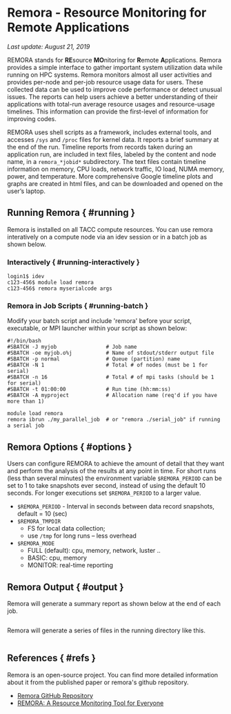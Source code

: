 # Remora - Resource Monitoring for Remote Applications
*Last update: August 21, 2019*

REMORA stands for **RE**source **MO**nitoring for **R**emote **A**pplications. Remora provides a simple interface to gather important system utilization data while running on HPC systems. Remora monitors almost all user activities and provides per-node and per-job resource usage data for users. These collected data can be used to improve code performance or detect unusual issues. The reports can help users achieve a better understanding of their applications with total-run average resource usages and resource-usage timelines. This information can provide the first-level of information for improving codes.

REMORA uses shell scripts as a framework, includes external tools, and accesses `/sys` and `/proc` files for kernel data. It reports a brief summary at the end of the run.  Timeline reports from  records taken during an application run, are included in text files, labeled by the content and node name, in a `remora_*jobid*` subdirectory.  The text files contain timeline information on memory, CPU loads, network traffic, IO load, NUMA memory, power, and temperature. More comprehensive Google timeline plots and graphs are created in html files, and can be downloaded and opened on the user’s laptop.


## Running Remora { #running }

Remora is installed on all TACC compute resources. You can use remora interatively on a compute node via an idev session or in a batch job as shown below. 

### Interactively { #running-interactively }

<!-- get an copute node -->
``` cmd-line
login1$ idev
c123-456$ module load remora
c123-456$ remora myserialcode args
```

### Remora in Job Scripts { #running-batch }

Modify your batch script and include 'remora' before your script, executable, or MPI launcher within your script as shown below:

``` job-script
#!/bin/bash
#SBATCH -J myjob           		# Job name
#SBATCH -oe myjob.o%j      		# Name of stdout/stderr output file
#SBATCH -p normal          		# Queue (partition) name
#SBATCH -N 1               		# Total # of nodes (must be 1 for serial)
#SBATCH -n 16              		# Total # of mpi tasks (should be 1 for serial)
#SBATCH -t 01:00:00        		# Run time (hh:mm:ss)
#SBATCH -A myproject     		# Allocation name (req'd if you have more than 1)

module load remora 
remora ibrun ./my_parallel_job	# or "remora ./serial_job" if running a serial job
```


## Remora Options { #options }

Users can configure REMORA to achieve the amount of detail that they want and perform the analysis of the results at any point in time. For short runs (less than several minutes) the environment variable `$REMORA_PERIOD` can be set to 1 to take snapshots ever second, instead of using the default 10 seconds. For longer executions set `$REMORA_PERIOD` to a larger value.

* `$REMORA_PERIOD` - Interval in seconds between data record snapshots, default = 10 (sec)
* `$REMORA_TMPDIR`
	* FS for local data collection;
	* use `/tmp` for long runs – less overhead 
* `$REMORA_MODE`
	* FULL (default): cpu, memory, network, luster ..
	* BASIC: cpu, memory
	* MONITOR:  real-time reporting


## Remora Output { #output }

Remora will generate a summary report as shown below at the end of each job.

<figure id="figure1">
<img alt="" src="../imgs/remora-1.png"><figcaption></figcaption></figure>

Remora will generate a series of files in the running directory like this.  

<figure id="figure2">
<img alt="" src="../imgs/remora-2.png"><figcaption></figcaption></figure>


## References { #refs }

Remora is an open-source project. You can find more detailed information about it from the published paper or remora's github repository.

* [Remora GitHub Repository](https://github.com/TACC/remora)
* [REMORA: A Resource Monitoring Tool for Everyone](https://dl.acm.org/citation.cfm?id=2834999)


